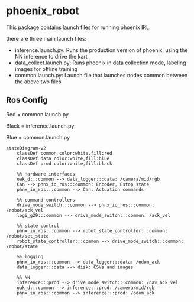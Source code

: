 # phoenix_robot

This package contains launch files for running phoenix IRL.

there are three main launch files:

- inference.launch.py: Runs the production version of phoenix, using the NN inference to drive the kart
- data_collect.launch.py: Runs phoenix in data collection mode, labeling images for offline training
- common.launch.py: Launch file that launches nodes common between the above two files

## Ros Config

Red = common.launch.py

Black = inference.launch.py

Blue = common.launch.py

```mermaid
stateDiagram-v2
    classDef common color:white,fill:red
    classDef data color:white,fill:blue
    classDef prod color:white,fill:black

    %% Hardware interfaces
    oak_d:::common --> data_logger:::data: /camera/mid/rgb
    Can --> phnx_io_ros:::common: Encoder, Estop state
    phnx_io_ros:::common --> Can: Actuation commands
    
    %% command controllers
    drive_mode_switch:::common --> phnx_io_ros:::common: /robot/ack_vel
    logi_g29:::common --> drive_mode_switch:::common: /ack_vel
    
    %% state control
    phnx_io_ros:::common --> robot_state_controller:::common: /robot/set_state
    robot_state_controller:::common --> drive_mode_switch:::common: /robot/state

    %% logging
    phnx_io_ros:::common --> data_logger:::data: /odom_ack
    data_logger:::data --> disk: CSVs and images

    %% NN
    inference:::prod --> drive_mode_switch:::common: /nav_ack_vel
    oak_d:::common --> inference:::prod: /camera/mid/rgb
    phnx_io_ros:::common --> inference:::prod: /odom_ack
```